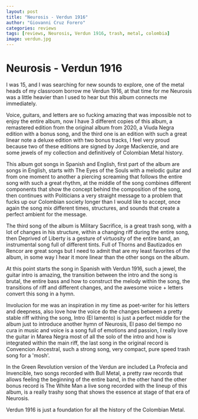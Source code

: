 ```yaml
---
layout: post
title: "Neurosis - Verdun 1916"
author: "Giovanni Cruz Forero"
categories: reviews
tags: [reviews, Neurosis, Verdun 1916, trash, metal, colombia]
image: verdun.jpg
---
```


# Neurosis - Verdun 1916

I was 15, and I was searching for new sounds to explore, one of the metal heads of my classroom borrow me Verdun 1916, at that time for me Neurosis was a little heavier than I used to hear but this album connects me immediately.

Voice, guitars, and letters are so fucking amazing that was impossible not to enjoy the entire album, now I have 3 different copies of this album, a remastered edition from the original album from 2020, a Viuda Negra edition with a bonus song, and the third one is an edition with such a great linear note a deluxe edition with two bonus tracks, I feel very proud because two of these editions are signed by Jorge Mackenzie, and are some jewels of my collection and definitively of Colombian Metal history.

This album got songs in Spanish and English, first part of the album are songs in English, starts with The Eyes of the Souls with a melodic guitar and from one moment to another a piercing screaming that follows the entire song with such a great rhythm, at the middle of the song combines different components that show the concept behind the composition of the song, then continues with Politicians a very straight message to a problem that fucks up our Colombian society longer than I would like to accept, once again the song mix different times, structures, and sounds that create a perfect ambient for the message.

The third song of the album is Military Sacrifice, is a great trash song, with a lot of changes in his structure, within a changing riff during the entire song, then Deprived of Liberty is a gesture of virtuosity of the entire band, an instrumental song full of different tints. Full of Thorns and Bautizados en Rencor are great songs but I need to admit that are my least favorites of the album, in some way I hear it more linear than the other songs on the album.

At this point starts the song in Spanish with Verdun 1916, such a jewel, the guitar intro is amazing, the transition between the intro and the song is brutal, the entire bass and how to construct the melody within the song, the transitions of riff and different changes, and the awesome voice + letters convert this song in a hymn.

Involucion for me was an inspiration in my time as poet-writer for his letters and deepness, also love how the voice do the changes between a pretty stable riff withing the song, Intro (El lamento) is just a perfect middle for the album just to introduce another hymn of Neurosis, El paso del tiempo no cura in music and voice is a song full of emotions and passion, I really love the guitar in Marea Negra most of all the solo of the intro and how is integrated within the main riff, the last song in the original record is Convencion Ancestral, such a strong song, very compact, pure speed trash song for a 'mosh'.

In the Green Revolution version of the Verdun are included La Profecia and Invencible, two songs recorded with Bull Metal, a pretty raw records that allows feeling the beginning of the entire band, in the other hand the other bonus record is The White Man a live song recorded with the lineup of this album, is a really trashy song that shows the essence at stage of that era of Neurosis.

Verdun 1916 is just a foundation for all the history of the Colombian Metal.
